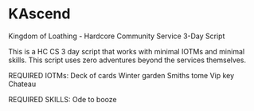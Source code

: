 # KAscend
Kingdom of Loathing - Hardcore Community Service 3-Day Script

This is a HC CS 3 day script that works with minimal IOTMs and minimal skills. This script uses zero adventures beyond the services themselves.

REQUIRED IOTMs:
Deck of cards
Winter garden
Smiths tome
Vip key
Chateau

REQUIRED SKILLS:
Ode to booze


